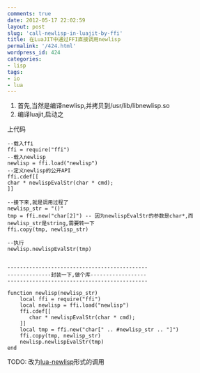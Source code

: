 ```yaml
---
comments: true
date: 2012-05-17 22:02:59
layout: post
slug: 'call-newlisp-in-luajit-by-ffi'
title: 在LuaJIT中通过FFI直接调用newlisp
permalink: '/424.html'
wordpress_id: 424
categories:
- lisp
tags:
- io
- lua
---
```


1. 首先,当然是编译newlisp,并拷贝到/usr/lib/libnewlisp.so
2. 编译luajit,启动之

上代码

    
    
    --载入ffi
    ffi = require("ffi")
    --载入newlisp
    newlisp = ffi.load("newlisp")
    --定义newlisp的公开API
    ffi.cdef[[
    char * newlispEvalStr(char * cmd);
    ]]
    
    --接下来,就是调用过程了
    newlisp_str = "()"
    tmp = ffi.new("char[2]") -- 因为newlispEvalStr的参数是char*,而newlisp_str是string,需要转一下
    ffi.copy(tmp, newlisp_str)
    
    --执行
    newlisp.newlispEvalStr(tmp)
    
    
    ---------------------------------------------
    --------------封装一下,做个库------------------
    ---------------------------------------------
    
    function newlisp(newlisp_str)
        local ffi = require("ffi")
        local newlisp = ffi.load("newlisp")
        ffi.cdef[[
           char * newlispEvalStr(char * cmd);
        ]]
        local tmp = ffi.new("char[" .. #newlisp_str .. "]")
        ffi.copy(tmp, newlisp_str)
        newlisp.newlispEvalStr(tmp)
    end
    



TODO: 改为[lua-newlisp](https://github.com/wendal/lua-newlisp)形式的调用
